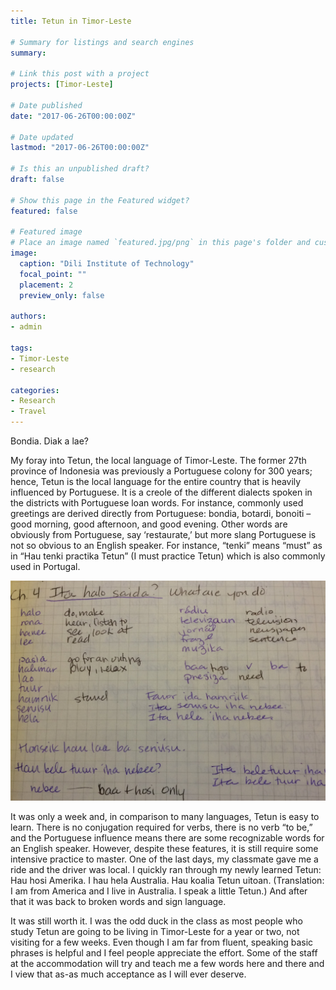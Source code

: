 ```yaml
---
title: Tetun in Timor-Leste

# Summary for listings and search engines
summary:

# Link this post with a project
projects: [Timor-Leste]

# Date published
date: "2017-06-26T00:00:00Z"

# Date updated
lastmod: "2017-06-26T00:00:00Z"

# Is this an unpublished draft?
draft: false

# Show this page in the Featured widget?
featured: false

# Featured image
# Place an image named `featured.jpg/png` in this page's folder and customize its options here.
image:
  caption: "Dili Institute of Technology"
  focal_point: ""
  placement: 2
  preview_only: false

authors:
- admin

tags:
- Timor-Leste
- research

categories:
- Research
- Travel
---
```


Bondia. Diak a lae?

My foray into Tetun, the local language of Timor-Leste. The former 27th province of Indonesia was previously a Portuguese colony for 300 years; hence, Tetun is the local language for the entire country that is heavily influenced by Portuguese. It is a creole of the different dialects spoken in the districts with Portuguese loan words. For instance, commonly used greetings are derived directly from Portuguese: bondia, botardi, bonoiti – good morning, good afternoon, and good evening. Other words are obviously from Portuguese, say ‘restaurate,’ but more slang Portuguese is not so obvious to an English speaker. For instance, “tenki” means “must” as in “Hau tenki practika Tetun” (I must practice Tetun) which is also commonly used in Portugal.

![](DIT-tetunnotes.jpg)

It was only a week and, in comparison to many languages, Tetun is easy to learn. There is no conjugation required for verbs, there is no verb “to be,” and the Portuguese influence means there are some recognizable words for an English speaker. However, despite these features, it is still require some intensive practice to master. One of the last days, my classmate gave me a ride and the driver was local. I quickly ran through my newly learned Tetun: Hau hosi Amerika. I hau hela Australia. Hau koalia Tetun uitoan. (Translation: I am from America and I live in Australia. I speak a little Tetun.) And after that it was back to broken words and sign language.


It was still worth it. I was the odd duck in the class as most people who study Tetun are going to be living in Timor-Leste for a year or two, not visiting for a few weeks. Even though I am far from fluent, speaking basic phrases is helpful and I feel people appreciate the effort. Some of the staff at the accommodation will try and teach me a few words here and there and I view that as-as much acceptance as I will ever deserve.
